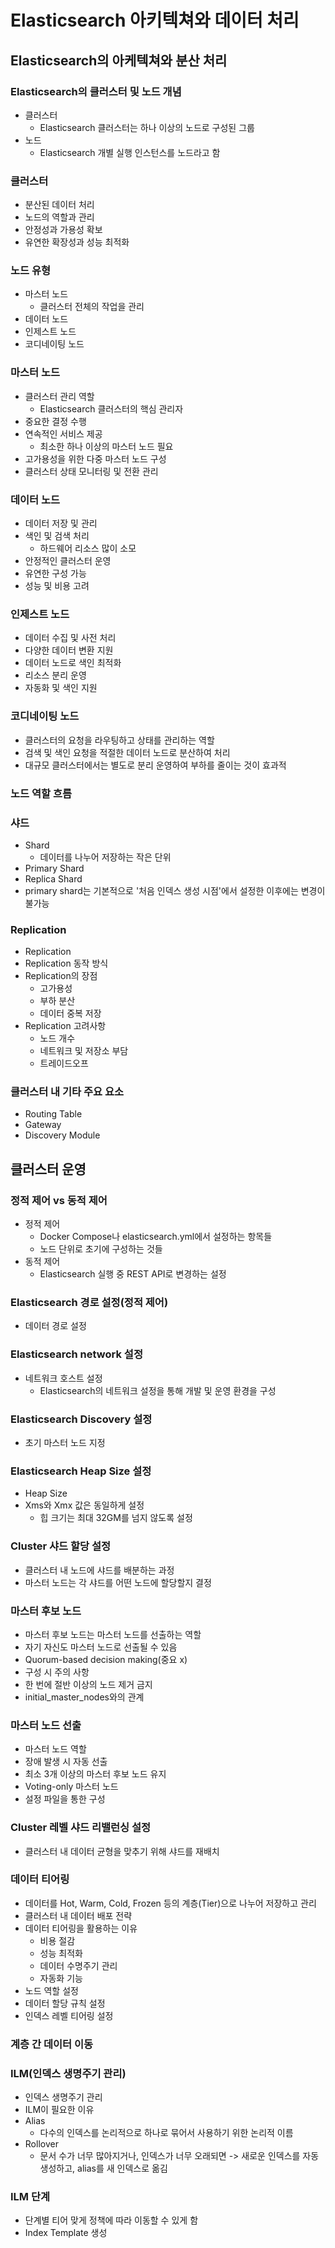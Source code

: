 # Elasticsearch 아키텍쳐와 데이터 처리
## Elasticsearch의 아케텍쳐와 분산 처리
### Elasticsearch의 클러스터 및 노드 개념
- 클러스터
  - Elasticsearch 클러스터는 하나 이상의 노드로 구성된 그룹
- 노드
  - Elasticsearch 개별 실행 인스턴스를 노드라고 함
### 클러스터
- 분산된 데이터 처리
- 노드의 역할과 관리
- 안정성과 가용성 확보
- 유연한 확장성과 성능 최적화
### 노드 유형
- 마스터 노드
  - 클러스터 전체의 작업을 관리
- 데이터 노드
- 인제스트 노드
- 코디네이팅 노드
### 마스터 노드
- 클러스터 관리 역할
  - Elasticsearch 클러스터의 핵심 관리자
- 중요한 결정 수행
- 연속적인 서비스 제공
  - 최소한 하나 이상의 마스터 노드 필요
- 고가용성을 위한 다중 마스터 노드 구성
- 클러스터 상태 모니터링 및 전환 관리
### 데이터 노드
- 데이터 저장 및 관리
- 색인 및 검색 처리
  - 하드웨어 리소스 많이 소모
- 안정적인 클러스터 운영
- 유연한 구성 가능
- 성능 및 비용 고려
### 인제스트 노드
- 데이터 수집 및 사전 처리
- 다양한 데이터 변환 지원
- 데이터 노드로 색인 최적화
- 리소스 분리 운영
- 자동화 및 색인 지원
### 코디네이팅 노드
- 클러스터의 요청을 라우팅하고 상태를 관리하는 역할
- 검색 및 색인 요청을 적절한 데이터 노드로 분산하여 처리
- 대규모 클러스터에서는 별도로 분리 운영하여 부하를 줄이는 것이 효과적
### 노드 역할 흐름
### 샤드
- Shard
  - 데이터를 나누어 저장하는 작은 단위
- Primary Shard
- Replica Shard
- primary shard는 기본적으로 '처음 인덱스 생성 시점'에서 설정한 이후에는 변경이 불가능
### Replication
- Replication
- Replication 동작 방식
- Replication의 장점
  - 고가용성
  - 부하 분산
  - 데이터 중복 저장
- Replication 고려사항
  - 노드 개수
  - 네트워크 및 저장소 부담
  - 트레이드오프
### 클러스터 내 기타 주요 요소
- Routing Table
- Gateway
- Discovery Module

## 클러스터 운영
### 정적 제어 vs 동적 제어
- 정적 제어
  - Docker Compose나 elasticsearch.yml에서 설정하는 항목들
  - 노드 단위로 초기에 구성하는 것들
- 동적 제어
  - Elasticsearch 실행 중 REST API로 변경하는 설정
### Elasticsearch 경로 설정(정적 제어)
- 데이터 경로 설정
### Elasticsearch network 설정
- 네트워크 호스트 설정
  - Elasticsearch의 네트워크 설정을 통해 개발 및 운영 환경을 구성
### Elasticsearch Discovery 설정
- 초기 마스터 노드 지정
### Elasticsearch Heap Size 설정
- Heap Size
- Xms와 Xmx 값은 동일하게 설정
  - 힙 크기는 최대 32GM를 넘지 않도록 설정
### Cluster 샤드 할당 설정
- 클러스터 내 노드에 샤드를 배분하는 과정
- 마스터 노드는 각 샤드를 어떤 노드에 할당할지 결정
### 마스터 후보 노드
- 마스터 후보 노드는 마스터 노드를 선출하는 역할
- 자기 자신도 마스터 노드로 선출될 수 있음
- Quorum-based decision making(중요 x)
- 구성 시 주의 사항
- 한 번에 절반 이상의 노드 제거 금지
- initial_master_nodes와의 관계
### 마스터 노드 선출
- 마스터 노드 역할
- 장애 발생 시 자동 선출
- 최소 3개 이상의 마스터 후보 노드 유지
- Voting-only 마스터 노드
- 설정 파일을 통한 구성
### Cluster 레벨 샤드 리밸런싱 설정
- 클러스터 내 데이터 균형을 맞추기 위해 샤드를 재배치
### 데이터 티어링
- 데이터를 Hot, Warm, Cold, Frozen 등의 계층(Tier)으로 나누어 저장하고 관리
- 클러스터 내 데이터 배포 전략
- 데이터 티어링을 활용하는 이유
  - 비용 절감
  - 성능 최적화
  - 데이터 수명주기 관리
  - 자동화 기능
- 노드 역할 설정
- 데이터 할당 규칙 설정
- 인덱스 레벨 티어링 설정
### 계층 간 데이터 이동
### ILM(인덱스 생명주기 관리)
- 인덱스 생명주기 관리
- ILM이 필요한 이유
- Alias
  - 다수의 인덱스를 논리적으로 하나로 묶어서 사용하기 위한 논리적 이름
- Rollover
  - 문서 수가 너무 많아지거나, 인덱스가 너무 오래되면 
  -> 새로운 인덱스를 자동 생성하고, alias를 새 인덱스로 옮김
### ILM 단계
- 단계별 티어 맞게 정책에 따라 이동할 수 있게 함
- Index Template 생성